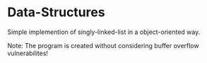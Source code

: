 # Data-Structures

Simple implemention of singly-linked-list in a object-oriented way.

Note: The program is created without considering buffer overflow vulnerabilites!
